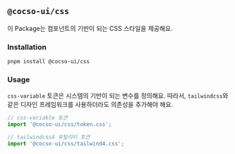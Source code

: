 ## `@cocso-ui/css`

이 Package는 컴포넌트의 기반이 되는 CSS 스타일을 제공해요.

### Installation

```bash
pnpm install @cocso-ui/css
```

### Usage

`css-variable` 토큰은 시스템의 기반이 되는 변수를 정의해요. 따라서, `tailwindcss`와 같은 디자인 프레임워크를 사용하더라도 의존성을 추가해야 해요.

```javascript
// css-variable 토큰
import '@cocso-ui/css/token.css';

// tailwindcss4 유틸리티 토큰
import '@cocso-ui/css/tailwind4.css';
```
